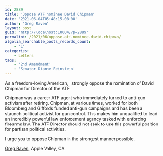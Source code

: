 ```yaml
---
id: 2889
title: 'Oppose ATF nominee David Chipman'
date: '2021-06-04T05:48:15-08:00'
author: 'Greg Raven'
layout: post
guid: 'http://localhost:10004/?p=2889'
permalink: /2021/06/oppose-atf-nominee-david-chipman/
algolia_searchable_posts_records_count:
    - '1'
categories:
    - Letters
tags:
    - '2nd Amendment'
    - 'Senator Dianne Feinstein'
---
```


As a freedom-loving American, I strongly oppose the nomination of David Chipman for Director of the ATF.

Chipman was a career ATF agent who immediately turned to anti-gun activism after retiring. Chipman, at various times, worked for both Bloomberg and Giffords funded anti-gun campaigns and has been a staunch political activist for gun control. This makes him unqualified to lead an incredibly powerful law enforcement agency tasked with enforcing firearms law. The ATF Director should not seek to use this powerful position for partisan political activities.

I urge you to oppose Chipman in the strongest manner possible.

[Greg Raven](https://www.gregraven.org/), Apple Valley, CA